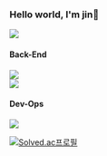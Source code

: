 ### Hello world, I'm jin👋
<!--노션 자기소개 페이지 추가-->
<a href="https://diligent-mangosteen-06d.notion.site/749227b6a2d04bdd94bb3145841bd9ab" target="_blank"><img src="https://img.shields.io/badge/Notion-black?style=flat&logo=Notion&logoColor=#000000"/></a>
<!---->
#### Back-End
<!--스킬-->
<div id = "language">
  <a href="#" target="_blank"><img src="https://img.shields.io/badge/Java-007396?style=flat&logo=Java&logoColor=로고색"/></a>
</div>
<div id = "framework">
  <a href="#" target="_blank"><img src="https://img.shields.io/badge/Spring Boot-Green?style=flat&logo=Spring Boot&logoColor=white"/></a>
</div>
<!---->

#### Dev-Ops
<div id = "dataBase">
  <a href="#" target="_blank"><img src="https://img.shields.io/badge/MySQL-4479A1?style=flat&logo=MySQL&logoColor=white"/></a>
</div>

<!--백준 티어 등급 추가-->
[![Solved.ac프로필](http://mazassumnida.wtf/api/v2/generate_badge?boj=ucb1029)](https://solved.ac/ucb1029)
<!---->
<!--
**U-jinLee/U-jinLee** is a ✨ _special_ ✨ repository because its `README.md` (this file) appears on your GitHub profile.

Here are some ideas to get you started:

- 🔭 I’m currently working on ...
- 🌱 I’m currently learning ...
- 👯 I’m looking to collaborate on ...
- 🤔 I’m looking for help with ...
- 💬 Ask me about ...
- 📫 How to reach me: ...
- 😄 Pronouns: ...
- ⚡ Fun fact: ...
-->
